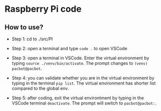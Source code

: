 # **Raspberry Pi code**

## **How to use?**

- Step 1: cd to ./src/PI

- Step 2: open a terminal and type `code .` to open VSCode

- Step 3: open a terminal in VSCode. Enter the virtual environment by typing `source ./venv/bin/activate`. The prompt changes to `(venv) pacbot@pacbot`.

- Step 4: you can validate whether you are in the virtual environment by typing in the terminal `pip list`. The virtual environment has shorter list compared to the global env.

- Step 5: after coding, exit the virtual environtment by typing in the VSCode terminal `deactivate`. The prompt will switch to `pacbot@pacbot:`.

